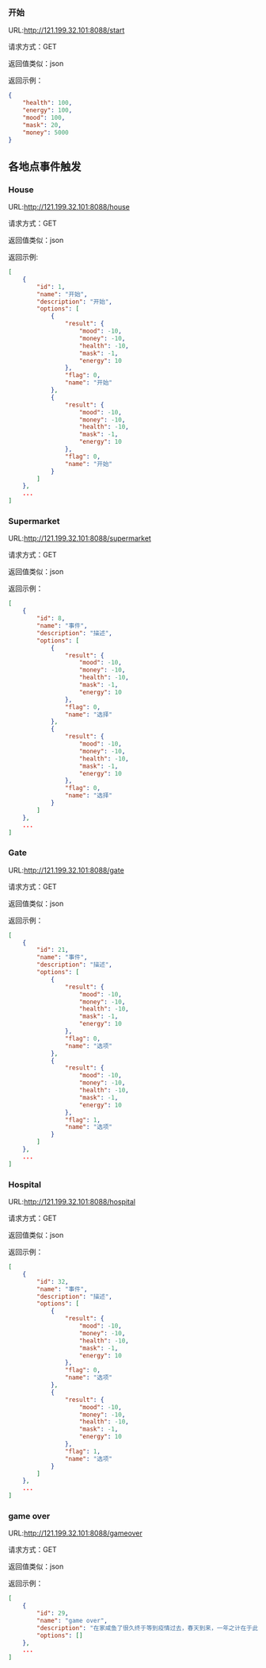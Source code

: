 ### 开始

URL:http://121.199.32.101:8088/start

请求方式：GET

返回值类似：json

返回示例：

```json
{
    "health": 100,
    "energy": 100,
    "mood": 100,
    "mask": 20,
    "money": 5000
}
```



## 各地点事件触发

### House

URL:http://121.199.32.101:8088/house

请求方式：GET

返回值类似：json

返回示例:

```json
[
    {
        "id": 1,
        "name": "开始",
        "description": "开始",
        "options": [
            {
                "result": {
                    "mood": -10,
                    "money": -10,
                    "health": -10,
                    "mask": -1,
                    "energy": 10
                },
                "flag": 0,
                "name": "开始"
            },
            {
                "result": {
                    "mood": -10,
                    "money": -10,
                    "health": -10,
                    "mask": -1,
                    "energy": 10
                },
                "flag": 0,
                "name": "开始"
            }
        ]
    },
    ...
]
```

### Supermarket

URL:http://121.199.32.101:8088/supermarket

请求方式：GET

返回值类似：json

返回示例：

```json
[
    {
        "id": 8,
        "name": "事件",
        "description": "描述",
        "options": [
            {
                "result": {
                    "mood": -10,
                    "money": -10,
                    "health": -10,
                    "mask": -1,
                    "energy": 10
                },
                "flag": 0,
                "name": "选择"
            },
            {
                "result": {
                    "mood": -10,
                    "money": -10,
                    "health": -10,
                    "mask": -1,
                    "energy": 10
                },
                "flag": 0,
                "name": "选择"
            }
        ]
    },
    ...
]
```



### Gate

URL:http://121.199.32.101:8088/gate

请求方式：GET

返回值类似：json

返回示例：

```json
[
    {
        "id": 21,
        "name": "事件",
        "description": "描述",
        "options": [
            {
                "result": {
                    "mood": -10,
                    "money": -10,
                    "health": -10,
                    "mask": -1,
                    "energy": 10
                },
                "flag": 0,
                "name": "选项"
            },
            {
                "result": {
                    "mood": -10,
                    "money": -10,
                    "health": -10,
                    "mask": -1,
                    "energy": 10
                },
                "flag": 1,
                "name": "选项"
            }
        ]
    },
    ...
]
```



### Hospital

URL:http://121.199.32.101:8088/hospital

请求方式：GET

返回值类似：json

返回示例：

```json
[
    {
        "id": 32,
        "name": "事件",
        "description": "描述",
        "options": [
            {
                "result": {
                    "mood": -10,
                    "money": -10,
                    "health": -10,
                    "mask": -1,
                    "energy": 10
                },
                "flag": 0,
                "name": "选项"
            },
            {
                "result": {
                    "mood": -10,
                    "money": -10,
                    "health": -10,
                    "mask": -1,
                    "energy": 10
                },
                "flag": 1,
                "name": "选项"
            }
        ]
    },
    ...
]
```



### game over

URL:http://121.199.32.101:8088/gameover

请求方式：GET

返回值类似：json

返回示例：

```json
[
    {
        "id": 29,
        "name": "game over",
        "description": "在家咸鱼了很久终于等到疫情过去，春天到来，一年之计在于此，你也该重新寻找自己的方向",
        "options": []
    },
    ...
]
```

